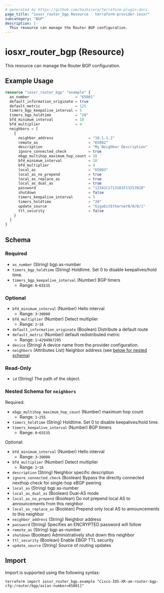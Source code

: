```yaml
---
# generated by https://github.com/hashicorp/terraform-plugin-docs
page_title: "iosxr_router_bgp Resource - terraform-provider-iosxr"
subcategory: "BGP"
description: |-
  This resource can manage the Router BGP configuration.
---
```


# iosxr_router_bgp (Resource)

This resource can manage the Router BGP configuration.

## Example Usage

```terraform
resource "iosxr_router_bgp" "example" {
  as_number                     = "65001"
  default_information_originate = true
  default_metric                = 125
  timers_bgp_keepalive_interval = 5
  timers_bgp_holdtime           = "20"
  bfd_minimum_interval          = 10
  bfd_multiplier                = 4
  neighbors = [
    {
      neighbor_address                = "10.1.1.2"
      remote_as                       = "65002"
      description                     = "My Neighbor Description"
      ignore_connected_check          = true
      ebgp_multihop_maximum_hop_count = 10
      bfd_minimum_interval            = 10
      bfd_multiplier                  = 4
      local_as                        = "65003"
      local_as_no_prepend             = true
      local_as_replace_as             = true
      local_as_dual_as                = true
      password                        = "12341C2713181F13253920"
      shutdown                        = false
      timers_keepalive_interval       = 5
      timers_holdtime                 = "20"
      update_source                   = "GigabitEthernet0/0/0/1"
      ttl_security                    = false
    }
  ]
}
```

<!-- schema generated by tfplugindocs -->
## Schema

### Required

- `as_number` (String) bgp as-number
- `timers_bgp_holdtime` (String) Holdtime. Set 0 to disable keepalives/hold time.
- `timers_bgp_keepalive_interval` (Number) BGP timers
  - Range: `0`-`65535`

### Optional

- `bfd_minimum_interval` (Number) Hello interval
  - Range: `3`-`30000`
- `bfd_multiplier` (Number) Detect multiplier
  - Range: `2`-`16`
- `default_information_originate` (Boolean) Distribute a default route
- `default_metric` (Number) default redistributed metric
  - Range: `1`-`4294967295`
- `device` (String) A device name from the provider configuration.
- `neighbors` (Attributes List) Neighbor address (see [below for nested schema](#nestedatt--neighbors))

### Read-Only

- `id` (String) The path of the object.

<a id="nestedatt--neighbors"></a>
### Nested Schema for `neighbors`

Required:

- `ebgp_multihop_maximum_hop_count` (Number) maximum hop count
  - Range: `1`-`255`
- `timers_holdtime` (String) Holdtime. Set 0 to disable keepalives/hold time.
- `timers_keepalive_interval` (Number) BGP timers
  - Range: `0`-`65535`

Optional:

- `bfd_minimum_interval` (Number) Hello interval
  - Range: `3`-`30000`
- `bfd_multiplier` (Number) Detect multiplier
  - Range: `2`-`16`
- `description` (String) Neighbor specific description
- `ignore_connected_check` (Boolean) Bypass the directly connected nexthop check for single-hop eBGP peering
- `local_as` (String) bgp as-number
- `local_as_dual_as` (Boolean) Dual-AS mode
- `local_as_no_prepend` (Boolean) Do not prepend local AS to announcements from this neighbor
- `local_as_replace_as` (Boolean) Prepend only local AS to announcements to this neighbor
- `neighbor_address` (String) Neighbor address
- `password` (String) Specifies an ENCRYPTED password will follow
- `remote_as` (String) bgp as-number
- `shutdown` (Boolean) Administratively shut down this neighbor
- `ttl_security` (Boolean) Enable EBGP TTL security
- `update_source` (String) Source of routing updates

## Import

Import is supported using the following syntax:

```shell
terraform import iosxr_router_bgp.example "Cisco-IOS-XR-um-router-bgp-cfg:/router/bgp/as[as-number=65001]"
```
